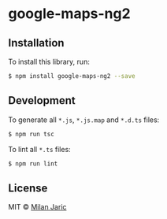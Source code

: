 # google-maps-ng2

## Installation

To install this library, run:

```bash
$ npm install google-maps-ng2 --save
```

## Development

To generate all `*.js`, `*.js.map` and `*.d.ts` files:

```bash
$ npm run tsc
```

To lint all `*.ts` files:

```bash
$ npm run lint
```

## License

MIT © [Milan Jaric](milan.jaric@gmail.com)
